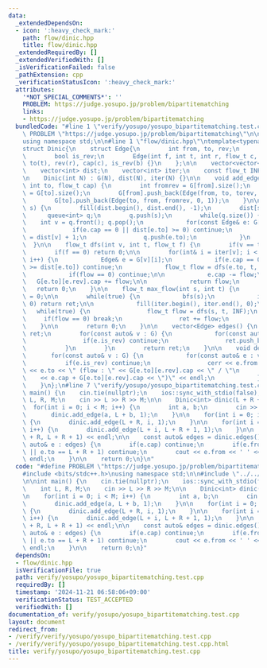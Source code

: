 ```yaml
---
data:
  _extendedDependsOn:
  - icon: ':heavy_check_mark:'
    path: flow/dinic.hpp
    title: flow/dinic.hpp
  _extendedRequiredBy: []
  _extendedVerifiedWith: []
  _isVerificationFailed: false
  _pathExtension: cpp
  _verificationStatusIcon: ':heavy_check_mark:'
  attributes:
    '*NOT_SPECIAL_COMMENTS*': ''
    PROBLEM: https://judge.yosupo.jp/problem/bipartitematching
    links:
    - https://judge.yosupo.jp/problem/bipartitematching
  bundledCode: "#line 1 \"verify/yosupo/yosupo_bipartitematching.test.cpp\"\n#define\
    \ PROBLEM \"https://judge.yosupo.jp/problem/bipartitematching\"\n\n#include <bits/stdc++.h>\n\
    using namespace std;\n\n#line 1 \"flow/dinic.hpp\"\ntemplate<typename flow_t=int>\n\
    struct Dinic{\n    struct Edge{\n        int from, to, rev;\n        flow_t cap;\n\
    \        bool is_rev;\n        Edge(int f, int t, int r, flow_t c, bool b) : from(f),\
    \ to(t), rev(r), cap(c), is_rev(b) {}\n    };\n\n    vector<vector<Edge>> G;\n\
    \    vector<int> dist;\n    vector<int> iter;\n    const flow_t INF = numeric_limits<flow_t>::max();\n\
    \n    Dinic(int N) : G(N), dist(N), iter(N) {}\n\n    void add_edge(int from,\
    \ int to, flow_t cap) {\n        int fromrev = G[from].size();\n        int torev\
    \ = G[to].size();\n        G[from].push_back(Edge(from, to, torev, cap, 0));\n\
    \        G[to].push_back(Edge(to, from, fromrev, 0, 1));\n    }\n\n    void bfs(int\
    \ s) {\n        fill(dist.begin(), dist.end(), -1);\n        dist[s] = 0;\n  \
    \      queue<int> q;\n        q.push(s);\n        while(q.size()) {\n        \
    \    int v = q.front(); q.pop();\n            for(const Edge& e: G[v]) {\n   \
    \             if(e.cap == 0 || dist[e.to] >= 0) continue;\n                dist[e.to]\
    \ = dist[v] + 1;\n                q.push(e.to);\n            }\n        }\n  \
    \  }\n\n    flow_t dfs(int v, int t, flow_t f) {\n        if(v == t) return f;\n\
    \        if(f == 0) return 0;\n\n        for(int& i = iter[v]; i < (int)G[v].size();\
    \ i++) {\n            Edge& e = G[v][i];\n            if(e.cap == 0 || dist[v]\
    \ >= dist[e.to]) continue;\n            flow_t flow = dfs(e.to, t, min(f, e.cap));\n\
    \            if(flow == 0) continue;\n\n            e.cap -= flow;\n         \
    \   G[e.to][e.rev].cap += flow;\n\n            return flow;\n        }\n     \
    \   return 0;\n    }\n\n    flow_t max_flow(int s, int t) {\n        flow_t ret\
    \ = 0;\n\n        while(true) {\n            bfs(s);\n            if(dist[t] <\
    \ 0) return ret;\n\n            fill(iter.begin(), iter.end(), 0);\n         \
    \   while(true) {\n                flow_t flow = dfs(s, t, INF);\n           \
    \     if(flow == 0) break;\n                ret += flow;\n            }\n    \
    \    }\n\n        return 0;\n    }\n\n    vector<Edge> edges() {\n        vector<Edge>\
    \ ret;\n        for(const auto& v : G) {\n            for(const auto& e : v) {\n\
    \                if(e.is_rev) continue;\n                ret.push_back(e);\n \
    \           }\n        }\n        return ret;\n    }\n\n    void debug() {\n \
    \       for(const auto& v : G) {\n            for(const auto& e : v) {\n     \
    \           if(e.is_rev) continue;\n                cerr << e.from << \" -> \"\
    \ << e.to << \" (flow : \" << G[e.to][e.rev].cap << \" / \"\n                \
    \    << e.cap + G[e.to][e.rev].cap << \")\" << endl;\n            }\n        }\n\
    \    }\n};\n#line 7 \"verify/yosupo/yosupo_bipartitematching.test.cpp\"\n\nint\
    \ main() {\n    cin.tie(nullptr);\n    ios::sync_with_stdio(false);\n\n    int\
    \ L, R, M;\n    cin >> L >> R >> M;\n\n    Dinic<int> dinic(L + R + 2);\n\n  \
    \  for(int i = 0; i < M; i++) {\n        int a, b;\n        cin >> a >> b;\n \
    \       dinic.add_edge(a, L + b, 1);\n    }\n\n    for(int i = 0; i < L; i++)\
    \ {\n        dinic.add_edge(L + R, i, 1);\n    }\n\n    for(int i = 0; i < R;\
    \ i++) {\n        dinic.add_edge(L + i, L + R + 1, 1);\n    }\n\n    cout << dinic.max_flow(L\
    \ + R, L + R + 1) << endl;\n\n    const auto& edges = dinic.edges();\n\n    for(const\
    \ auto& e : edges) {\n        if(e.cap) continue;\n        if(e.from == L + R\
    \ || e.to == L + R + 1) continue;\n        cout << e.from << ' ' << e.to - L <<\
    \ endl;\n    }\n\n    return 0;\n}\n"
  code: "#define PROBLEM \"https://judge.yosupo.jp/problem/bipartitematching\"\n\n\
    #include <bits/stdc++.h>\nusing namespace std;\n\n#include \"../../flow/dinic.hpp\"\
    \n\nint main() {\n    cin.tie(nullptr);\n    ios::sync_with_stdio(false);\n\n\
    \    int L, R, M;\n    cin >> L >> R >> M;\n\n    Dinic<int> dinic(L + R + 2);\n\
    \n    for(int i = 0; i < M; i++) {\n        int a, b;\n        cin >> a >> b;\n\
    \        dinic.add_edge(a, L + b, 1);\n    }\n\n    for(int i = 0; i < L; i++)\
    \ {\n        dinic.add_edge(L + R, i, 1);\n    }\n\n    for(int i = 0; i < R;\
    \ i++) {\n        dinic.add_edge(L + i, L + R + 1, 1);\n    }\n\n    cout << dinic.max_flow(L\
    \ + R, L + R + 1) << endl;\n\n    const auto& edges = dinic.edges();\n\n    for(const\
    \ auto& e : edges) {\n        if(e.cap) continue;\n        if(e.from == L + R\
    \ || e.to == L + R + 1) continue;\n        cout << e.from << ' ' << e.to - L <<\
    \ endl;\n    }\n\n    return 0;\n}"
  dependsOn:
  - flow/dinic.hpp
  isVerificationFile: true
  path: verify/yosupo/yosupo_bipartitematching.test.cpp
  requiredBy: []
  timestamp: '2024-11-21 06:58:06+09:00'
  verificationStatus: TEST_ACCEPTED
  verifiedWith: []
documentation_of: verify/yosupo/yosupo_bipartitematching.test.cpp
layout: document
redirect_from:
- /verify/verify/yosupo/yosupo_bipartitematching.test.cpp
- /verify/verify/yosupo/yosupo_bipartitematching.test.cpp.html
title: verify/yosupo/yosupo_bipartitematching.test.cpp
---
```


